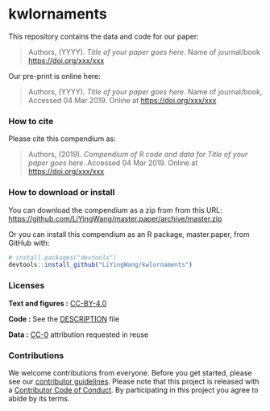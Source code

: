 
<!-- README.md is generated from README.Rmd. Please edit that file -->
kwlornaments
============

This repository contains the data and code for our paper:

> Authors, (YYYY). *Title of your paper goes here*. Name of journal/book <https://doi.org/xxx/xxx>

Our pre-print is online here:

> Authors, (YYYY). *Title of your paper goes here*. Name of journal/book, Accessed 04 Mar 2019. Online at <https://doi.org/xxx/xxx>

### How to cite

Please cite this compendium as:

> Authors, (2019). *Compendium of R code and data for Title of your paper goes here*. Accessed 04 Mar 2019. Online at <https://doi.org/xxx/xxx>

### How to download or install

You can download the compendium as a zip from from this URL: <https://github.com/LiYingWang/master.paper/archive/master.zip>

Or you can install this compendium as an R package, master.paper, from GitHub with:

``` r
# install.packages("devtools")
devtools::install_github("LiYingWang/kwlornaments")
```

### Licenses

**Text and figures :** [CC-BY-4.0](http://creativecommons.org/licenses/by/4.0/)

**Code :** See the [DESCRIPTION](DESCRIPTION) file

**Data :** [CC-0](http://creativecommons.org/publicdomain/zero/1.0/) attribution requested in reuse

### Contributions

We welcome contributions from everyone. Before you get started, please see our [contributor guidelines](CONTRIBUTING.md). Please note that this project is released with a [Contributor Code of Conduct](CONDUCT.md). By participating in this project you agree to abide by its terms.
